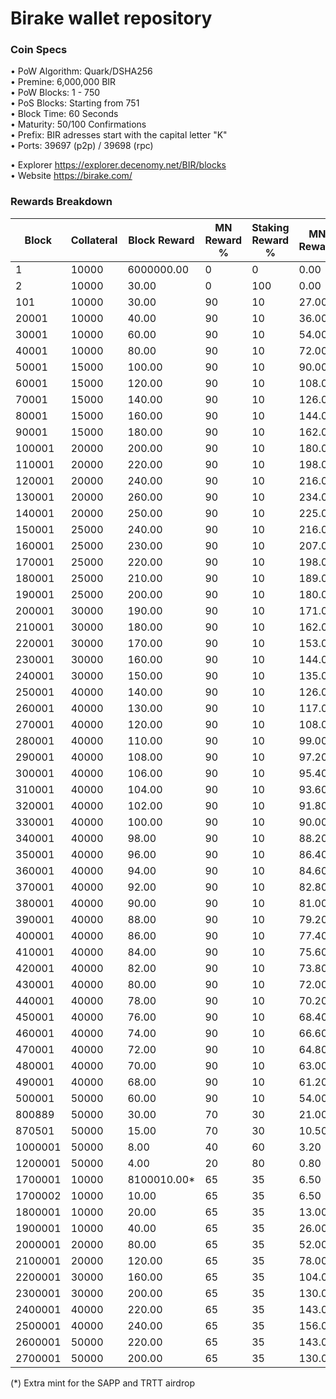 Birake wallet repository
=====================================

### Coin Specs

• PoW Algorithm: Quark/DSHA256  
• Premine: 6,000,000 BIR  
• PoW Blocks: 1 - 750  
• PoS Blocks: Starting from 751  
• Block Time: 60 Seconds  
• Maturity: 50/100 Confirmations  
• Prefix: BIR adresses start with the capital letter "K"  
• Ports: 39697 (p2p) / 39698 (rpc)  

• Explorer https://explorer.decenomy.net/BIR/blocks  
• Website https://birake.com/  

### Rewards Breakdown

|Block  |Collateral|Block Reward|MN Reward %|Staking Reward %|MN Reward|Staker Reward|roi 500|roi 1000|roi 1500|roi 2000|roi 2500|coin supply|
|-------|----------|------------|-----------|----------------|---------|-------------|-------|--------|--------|--------|--------|-----------|
|1      |10000     |6000000.00  |0          |0               |0.00     |0.00         |0.00   |0.00    |0.00    |0.00    |0.00    |6M         |
|2      |10000     |30.00       |0          |100             |0.00     |30.00        |0.00   |0.00    |0.00    |0.00    |0.00    |6M         |
|101    |10000     |30.00       |90         |10              |27.00    |3.00         |283.82 |141.91  |94.61   |70.96   |56.76   |6M         |
|20001  |10000     |40.00       |90         |10              |36.00    |4.00         |378.43 |189.22  |126.14  |94.61   |75.69   |7M         |
|30001  |10000     |60.00       |90         |10              |54.00    |6.00         |567.65 |283.82  |189.22  |141.91  |113.53  |7M         |
|40001  |10000     |80.00       |90         |10              |72.00    |8.00         |756.86 |378.43  |252.29  |189.22  |151.37  |8M         |
|50001  |15000     |100.00      |90         |10              |90.00    |10.00        |630.72 |315.36  |210.24  |157.68  |126.14  |8M         |
|60001  |15000     |120.00      |90         |10              |108.00   |12.00        |756.86 |378.43  |252.29  |189.22  |151.37  |9M         |
|70001  |15000     |140.00      |90         |10              |126.00   |14.00        |883.01 |441.50  |294.34  |220.75  |176.60  |11M        |
|80001  |15000     |160.00      |90         |10              |144.00   |16.00        |1009.15|504.58  |336.38  |252.29  |201.83  |12M        |
|90001  |15000     |180.00      |90         |10              |162.00   |18.00        |1135.30|567.65  |378.43  |283.82  |227.06  |14M        |
|100001 |20000     |200.00      |90         |10              |180.00   |20.00        |946.08 |473.04  |315.36  |236.52  |189.22  |15M        |
|110001 |20000     |220.00      |90         |10              |198.00   |22.00        |1040.69|520.34  |346.90  |260.17  |208.14  |17M        |
|120001 |20000     |240.00      |90         |10              |216.00   |24.00        |1135.30|567.65  |378.43  |283.82  |227.06  |20M        |
|130001 |20000     |260.00      |90         |10              |234.00   |26.00        |1229.90|614.95  |409.97  |307.48  |245.98  |22M        |
|140001 |20000     |250.00      |90         |10              |225.00   |25.00        |1182.60|591.30  |394.20  |295.65  |236.52  |25M        |
|150001 |25000     |240.00      |90         |10              |216.00   |24.00        |908.24 |454.12  |302.75  |227.06  |181.65  |27M        |
|160001 |25000     |230.00      |90         |10              |207.00   |23.00        |870.39 |435.20  |290.13  |217.60  |174.08  |30M        |
|170001 |25000     |220.00      |90         |10              |198.00   |22.00        |832.55 |416.28  |277.52  |208.14  |166.51  |32M        |
|180001 |25000     |210.00      |90         |10              |189.00   |21.00        |794.71 |397.35  |264.90  |198.68  |158.94  |34M        |
|190001 |25000     |200.00      |90         |10              |180.00   |20.00        |756.86 |378.43  |252.29  |189.22  |151.37  |36M        |
|200001 |30000     |190.00      |90         |10              |171.00   |19.00        |599.18 |299.59  |199.73  |149.80  |119.84  |38M        |
|210001 |30000     |180.00      |90         |10              |162.00   |18.00        |567.65 |283.82  |189.22  |141.91  |113.53  |40M        |
|220001 |30000     |170.00      |90         |10              |153.00   |17.00        |536.11 |268.06  |178.70  |134.03  |107.22  |42M        |
|230001 |30000     |160.00      |90         |10              |144.00   |16.00        |504.58 |252.29  |168.19  |126.14  |100.92  |44M        |
|240001 |30000     |150.00      |90         |10              |135.00   |15.00        |473.04 |236.52  |157.68  |118.26  |94.61   |45M        |
|250001 |40000     |140.00      |90         |10              |126.00   |14.00        |331.13 |165.56  |110.38  |82.78   |66.23   |47M        |
|260001 |40000     |130.00      |90         |10              |117.00   |13.00        |307.48 |153.74  |102.49  |76.87   |61.50   |48M        |
|270001 |40000     |120.00      |90         |10              |108.00   |12.00        |283.82 |141.91  |94.61   |70.96   |56.76   |49M        |
|280001 |40000     |110.00      |90         |10              |99.00    |11.00        |260.17 |130.09  |86.72   |65.04   |52.03   |51M        |
|290001 |40000     |108.00      |90         |10              |97.20    |10.80        |255.44 |127.72  |85.15   |63.86   |51.09   |52M        |
|300001 |40000     |106.00      |90         |10              |95.40    |10.60        |250.71 |125.36  |83.57   |62.68   |50.14   |53M        |
|310001 |40000     |104.00      |90         |10              |93.60    |10.40        |245.98 |122.99  |81.99   |61.50   |49.20   |54M        |
|320001 |40000     |102.00      |90         |10              |91.80    |10.20        |241.25 |120.63  |80.42   |60.31   |48.25   |55M        |
|330001 |40000     |100.00      |90         |10              |90.00    |10.00        |236.52 |118.26  |78.84   |59.13   |47.30   |56M        |
|340001 |40000     |98.00       |90         |10              |88.20    |9.80         |231.79 |115.89  |77.26   |57.95   |46.36   |57M        |
|350001 |40000     |96.00       |90         |10              |86.40    |9.60         |227.06 |113.53  |75.69   |56.76   |45.41   |58M        |
|360001 |40000     |94.00       |90         |10              |84.60    |9.40         |222.33 |111.16  |74.11   |55.58   |44.47   |59M        |
|370001 |40000     |92.00       |90         |10              |82.80    |9.20         |217.60 |108.80  |72.53   |54.40   |43.52   |60M        |
|380001 |40000     |90.00       |90         |10              |81.00    |9.00         |212.87 |106.43  |70.96   |53.22   |42.57   |61M        |
|390001 |40000     |88.00       |90         |10              |79.20    |8.80         |208.14 |104.07  |69.38   |52.03   |41.63   |62M        |
|400001 |40000     |86.00       |90         |10              |77.40    |8.60         |203.41 |101.70  |67.80   |50.85   |40.68   |62M        |
|410001 |40000     |84.00       |90         |10              |75.60    |8.40         |198.68 |99.34   |66.23   |49.67   |39.74   |63M        |
|420001 |40000     |82.00       |90         |10              |73.80    |8.20         |193.95 |96.97   |64.65   |48.49   |38.79   |64M        |
|430001 |40000     |80.00       |90         |10              |72.00    |8.00         |189.22 |94.61   |63.07   |47.30   |37.84   |65M        |
|440001 |40000     |78.00       |90         |10              |70.20    |7.80         |184.49 |92.24   |61.50   |46.12   |36.90   |66M        |
|450001 |40000     |76.00       |90         |10              |68.40    |7.60         |179.76 |89.88   |59.92   |44.94   |35.95   |66M        |
|460001 |40000     |74.00       |90         |10              |66.60    |7.40         |175.02 |87.51   |58.34   |43.76   |35.00   |67M        |
|470001 |40000     |72.00       |90         |10              |64.80    |7.20         |170.29 |85.15   |56.76   |42.57   |34.06   |68M        |
|480001 |40000     |70.00       |90         |10              |63.00    |7.00         |165.56 |82.78   |55.19   |41.39   |33.11   |69M        |
|490001 |40000     |68.00       |90         |10              |61.20    |6.80         |160.83 |80.42   |53.61   |40.21   |32.17   |69M        |
|500001 |50000     |60.00       |90         |10              |54.00    |6.00         |113.53 |56.76   |37.84   |28.38   |22.71   |70M        |
|800889 |50000     |30.00       |70         |30              |21.00    |9.00         |44.15  |22.08   |14.72   |11.04   |8.83    |88M        |
|870501 |50000     |15.00       |70         |30              |10.50    |4.50         |22.08  |11.04   |7.36    |5.52    |4.42    |90M        |
|1000001|50000     |8.00        |40         |60              |3.20     |4.80         |6.73   |3.36    |2.24    |1.68    |1.35    |92M        |
|1200001|50000     |4.00        |20         |80              |0.80     |3.20         |1.68   |0.84    |0.56    |0.42    |0.34    |94M        |
|1700001|10000     |8100010.00* |65         |35              |6.50     |3.50         |68.33  |34.16   |22.78   |17.08   |13.67   |104M       |
|1700002|10000     |10.00       |65         |35              |6.50     |3.50         |68.33  |34.16   |22.78   |17.08   |13.67   |104M       |
|1800001|10000     |20.00       |65         |35              |13.00    |7.00         |136.66 |68.33   |45.55   |34.16   |27.33   |105M       |
|1900001|10000     |40.00       |65         |35              |26.00    |14.00        |273.31 |136.66  |91.10   |68.33   |54.66   |107M       |
|2000001|20000     |80.00       |65         |35              |52.00    |28.00        |273.31 |136.66  |91.10   |68.33   |54.66   |111M       |
|2100001|20000     |120.00      |65         |35              |78.00    |42.00        |409.97 |204.98  |136.66  |102.49  |81.99   |119M       |
|2200001|30000     |160.00      |65         |35              |104.00   |56.00        |364.42 |182.21  |121.47  |91.10   |72.88   |131M       |
|2300001|30000     |200.00      |65         |35              |130.00   |70.00        |455.52 |227.76  |151.84  |113.88  |91.10   |147M       |
|2400001|40000     |220.00      |65         |35              |143.00   |77.00        |375.80 |187.90  |125.27  |93.95   |75.16   |167M       |
|2500001|40000     |240.00      |65         |35              |156.00   |84.00        |409.97 |204.98  |136.66  |102.49  |81.99   |189M       |
|2600001|50000     |220.00      |65         |35              |143.00   |77.00        |300.64 |150.32  |100.21  |75.16   |60.13   |213M       |
|2700001|50000     |200.00      |65         |35              |130.00   |70.00        |273.31 |136.66  |91.10   |68.33   |54.66   |235M       |

(*) Extra mint for the SAPP and TRTT airdrop